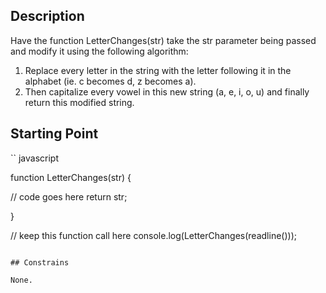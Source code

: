 ## Description

Have the function LetterChanges(str) take the str parameter being passed and modify it using the following algorithm:

1. Replace every letter in the string with the letter following it in the alphabet (ie. c becomes d, z becomes a).
2. Then capitalize every vowel in this new string (a, e, i, o, u) and finally return this modified string.

## Starting Point

`` javascript

function LetterChanges(str) {

// code goes here
return str;

}

// keep this function call here
console.log(LetterChanges(readline()));
```

## Constrains

None.
